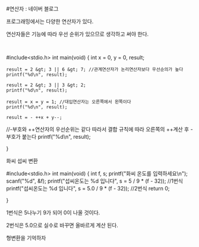#연산자 : 네이버 블로그
<div class="wrap_rabbit pcol2 _param(1) _postViewArea221507122633" id="post-view221507122633">
<!-- Rabbit HTML --><div class="se-viewer se-theme-default" lang="ko-KR">
<!-- SE_DOC_HEADER_END -->
<div class="se-main-container">
<div class="se-component se-text se-l-default" id="SE-29b72f3f-167d-4ad8-8c6e-b04dd9f861d5">
<div class="se-component-content">
<div class="se-section se-section-text se-l-default">
<div class="se-module se-module-text"><!-- SE-TEXT { --><p class="se-text-paragraph se-text-paragraph-align-" id="SE-0e6fe35b-102f-42df-b35a-4648417953d2" style=""><span class="se-fs- se-ff-" id="SE-a53627f0-32bd-453b-ab49-b740c52aa22a" style="">프로그래밍에서는 다양한 연산자가 있다.</span></p><!-- } SE-TEXT --><!-- SE-TEXT { --><p class="se-text-paragraph se-text-paragraph-align-" id="SE-0db1709e-b9c4-4a53-8a12-e9a32d72cb78" style=""><span class="se-fs- se-ff-" id="SE-a31f2c98-97ea-45af-82b7-6487e8db6b53" style="">연산자들은 기능에 따라 우선 순위가 있으므로 생각하고 써야 한다.</span></p><!-- } SE-TEXT --><!-- SE-TEXT { --><p class="se-text-paragraph se-text-paragraph-align-" id="SE-80ceed52-6141-4b72-8fdf-0d00717e137f" style=""><span class="se-fs- se-ff-" id="SE-52e6a0e3-6e20-403f-993e-a81b9ed2075b" style="">​</span></p><!-- } SE-TEXT --></div>
</div>
</div>
</div> <div class="se-component se-code se-l-default" id="SE-997ec1b7-75ab-47b1-ab12-8249640ad11b">
<div class="se-component-content">
<div class="se-section se-section-code se-l-default">
<div class="se-module se-module-code se-fs-fs13">
<div class="se-code-source">
<div class="__se_code_view language-javascript">#include&lt;stdio.h&gt;
int main(void) {
	int x = 0, y = 0, result;
	
    result = 2 &gt; 3 || 6 &gt; 7; //관계연산자가 논리연산자보다 우선순의가 높다
	printf("%d\n", result);
	
	result = 2 &gt; 3 || 3 &gt; 2; 
	printf("%d\n", result);

	result = x = y = 1; //대입연산자는 오른쪽에서 왼쪽이다
	printf("%d\n", result);
	
	result = - ++x + y--; 
//-부호와 ++연산자의 우선순위는 같다 따라서 결합 규칙에 따라 오른쪽의 ++계산 후 -부호가 붙는다
	printf("%d\n", result);

}</div>
</div>
</div>
</div>
</div>
<script class="__se_module_data" data-module='{"type":"v2_code", "id" : "SE-997ec1b7-75ab-47b1-ab12-8249640ad11b"}' type="text/data"></script>
</div> <div class="se-component se-text se-l-default" id="SE-09d67491-6030-4c43-9b72-06901df11ecc">
<div class="se-component-content">
<div class="se-section se-section-text se-l-default">
<div class="se-module se-module-text"><!-- SE-TEXT { --><p class="se-text-paragraph se-text-paragraph-align-" id="SE-b264ea07-6b3f-4a31-8d1e-ba53b94d0e22" style=""><span class="se-fs- se-ff-" id="SE-dd523e03-a4c2-4fa4-bdb1-a479d8e20d85" style="">화씨 섭씨 변환</span></p><!-- } SE-TEXT --></div>
</div>
</div>
</div> <div class="se-component se-code se-l-default" id="SE-85330ad5-f954-4912-aed5-6a3411b04413">
<div class="se-component-content">
<div class="se-section se-section-code se-l-default">
<div class="se-module se-module-code se-fs-fs13">
<div class="se-code-source">
<div class="__se_code_view language-javascript">#include&lt;stdio.h&gt;
int main(void) {
	int f, s;
	printf("화씨 온도를 입력하세요\n");
	scanf("%d", &amp;f);
	printf("섭씨온도는 %d 입니다", s = 5 / 9 * (f - 32)); //1번식
	printf("섭씨온도는 %d 입니다", s = 5.0 / 9 * (f - 32)); //2번식
	return 0;

}</div>
</div>
</div>
</div>
</div>
<script class="__se_module_data" data-module='{"type":"v2_code", "id" : "SE-85330ad5-f954-4912-aed5-6a3411b04413"}' type="text/data"></script>
</div> <div class="se-component se-text se-l-default" id="SE-227aea7f-e61e-4eea-a0fc-16bbf11292c0">
<div class="se-component-content">
<div class="se-section se-section-text se-l-default">
<div class="se-module se-module-text"><!-- SE-TEXT { --><p class="se-text-paragraph se-text-paragraph-align-" id="SE-7edcb571-4bb8-4288-9f7b-940144e6356a" style=""><span class="se-fs- se-ff-" id="SE-bde1f15f-808a-4eaa-a4d0-d1c49d2bb893" style="">1번식은 5나누기 9가 되어 0이 나올 것이다.</span></p><!-- } SE-TEXT --><!-- SE-TEXT { --><p class="se-text-paragraph se-text-paragraph-align-" id="SE-d8c1b3c6-c477-4224-b650-d04ff4aacf1c" style=""><span class="se-fs- se-ff-" id="SE-ac76e6e8-6e5b-4ef0-b44e-042f9e237e52" style="">2번식은 5.0으로 실수로 바꾸면 올바르게 계산 된다.</span></p><!-- } SE-TEXT --><!-- SE-TEXT { --><p class="se-text-paragraph se-text-paragraph-align-" id="SE-a905722d-f5d2-4895-9e60-e3bc1b56b093" style=""><span class="se-fs- se-ff-" id="SE-6373bfd6-2c6f-486f-92f8-48cd1f280f33" style="">형변환을 기억하자</span></p><!-- } SE-TEXT --></div>
</div>
</div>
</div> </div>
</div>
</div>